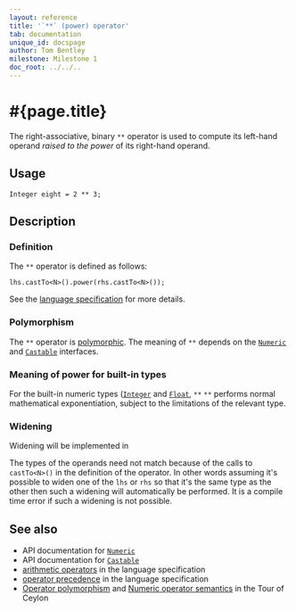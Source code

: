 ```yaml
---
layout: reference
title: '`**` (power) operator'
tab: documentation
unique_id: docspage
author: Tom Bentley
milestone: Milestone 1
doc_root: ../../..
---
```


# #{page.title}

The right-associative, binary `**` operator is used to compute its left-hand 
operand *raised to the power* of its right-hand operand.

## Usage 

    Integer eight = 2 ** 3;

## Description

### Definition

The `**` operator is defined as follows:

<!-- check:none -->
    lhs.castTo<N>().power(rhs.castTo<N>());

See the [language specification](#{page.doc_root}/#{site.urls.spec_relative}#arithmetic) for more details.

### Polymorphism

The `**` operator is [polymorphic](#{page.doc_root}/reference/operator/operator-polymorphism). 
The meaning of `**` depends on the 
[`Numeric`](#{page.doc_root}/api/ceylon/language/interface_Numeric.html) and
[`Castable`](#{page.doc_root}/api/ceylon/language/interface_Castable.html) interfaces.

### Meaning of power for built-in types

For the built-in numeric types ([`Integer`](#{page.doc_root}/api/ceylon/language/class_Integer.html) and
[`Float`](#{page.doc_root}/api/ceylon/language/class_Float.html), `**` 
`**` performs normal mathematical exponentiation, subject to the limitations
of the relevant type.

### Widening

Widening will be implemented in <!-- m2 -->

The types of the operands need not match because of the calls to `castTo<N>()` 
in the definition of the operator. In other words assuming it's possible to 
widen one of the `lhs` or `rhs` so that it's the same type as the other then 
such a widening will automatically be performed. It is a compile time error if 
such a widening is not possible.

## See also

* API documentation for [`Numeric`](#{page.doc_root}/api/ceylon/language/interface_Numeric.html)
* API documentation for [`Castable`](#{page.doc_root}/api/ceylon/language/interface_Castable.html)
* [arithmetic operators](#{page.doc_root}/#{site.urls.spec_relative}#arithmetic) in the 
  language specification
* [operator precedence](#{page.doc_root}/#{site.urls.spec_relative}#operatorprecedence) in the 
  language specification
* [Operator polymorphism](#{page.doc_root}/tour/language-module/#operator_polymorphism) 
  and 
  [Numeric operator semantics](#{page.doc_root}/tour/language-module/#numeric_operator_semantics) 
  in the Tour of Ceylon
